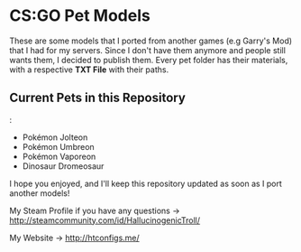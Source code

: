 <h1>CS:GO Pet Models</h1>

These are some models that I ported from another games (e.g Garry's Mod) that I had for my servers.
Since I don't have them anymore and people still wants them, I decided to publish them.
Every pet folder has their materials, with a respective <b>TXT File</b> with their paths.

<h2>Current Pets in this Repository</h2>:

<ul>
<li>Pokémon Jolteon</li>
<li>Pokémon Umbreon</li>
<li>Pokémon Vaporeon</li>
<li>Dinosaur Dromeosaur</li>
</ul>


I hope you enjoyed, and I'll keep this repository updated as soon as I port another models!

My Steam Profile if you have any questions -> http://steamcommunity.com/id/HallucinogenicTroll/

My Website -> http://htconfigs.me/